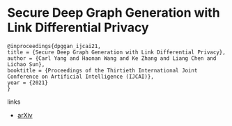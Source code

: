 # Secure Deep Graph Generation with Link Differential Privacy

```
@inproceedings{dpggan_ijcai21,
title = {Secure Deep Graph Generation with Link Differential Privacy},
author = {Carl Yang and Haonan Wang and Ke Zhang and Liang Chen and Lichao Sun},
booktitle = {Proceedings of the Thirtieth International Joint Conference on Artificial Intelligence (IJCAI)},
year = {2021}
}
```

links
- [arXiv](https://arxiv.org/abs/2005.00455)
